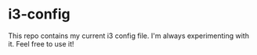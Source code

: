 # i3-config
This repo contains my current i3 config file. I'm always experimenting with it. Feel free to use it!
